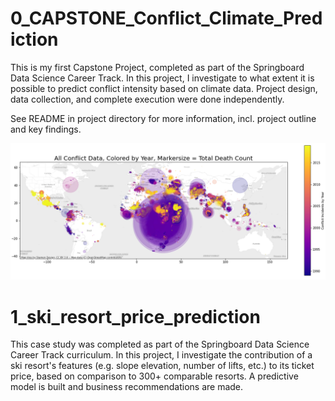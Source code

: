 # 0_CAPSTONE_Conflict_Climate_Prediction
This is my first Capstone Project, completed as part of the Springboard Data Science Career Track. In this project, I investigate to what extent it is possible to predict conflict intensity based on climate data. Project design, data collection, and complete execution were done independently.

See README in project directory for more information, incl. project outline and key findings.

![Cover Image](./2_README_files/readme_cover_image_conflict.png)


#  1_ski_resort_price_prediction
This case study was completed as part of the Springboard Data Science Career Track curriculum. In this project, I investigate the contribution of a ski resort's features (e.g. slope elevation, number of lifts, etc.) to its ticket price, based on comparison to 300+ comparable resorts. A predictive model is built and business recommendations are made.